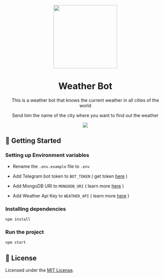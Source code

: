 <p align="center">
  <a href="https://t.me/ru_weather_bot">
    <img src="https://img.shields.io/badge/-Open_in_Telegram-26A5E4?logo=Telegram&logoColor=white" width="200" />
  </a>
</p>

<h1 align="center">
  Weather Bot
</h1>

<p align="center">
  This is a weather bot that knows the current weather in all cities of the world
</p>

<p align="center">
  Send him the name of the city where you want to find out the weather
</p>

<p align="center">
  <img src="https://im.wampi.ru/2023/02/08/weather_bot.png" />
</p>

## 🚀 Getting Started

### Setting up Environment variables

- Rename the `.env.example` file to `.env`

- Add Telegram bot token to `BOT_TOKEN` ( get token [here](https://t.me/BotFather) )

- Add MongoDB URI to `MONGODB_URI` ( learn more [here](https://www.mongodb.com/docs/drivers/node/current/fundamentals/connection/connect) )

- Add Weather Api Key to `WEATHER_API` ( learn more [here](https://openweathermap.org/api) )

### Installing dependencies

```
npm install
```

### Run the project

```
npm start
```

## 📝 License

Licensed under the [MIT License](./LICENSE).